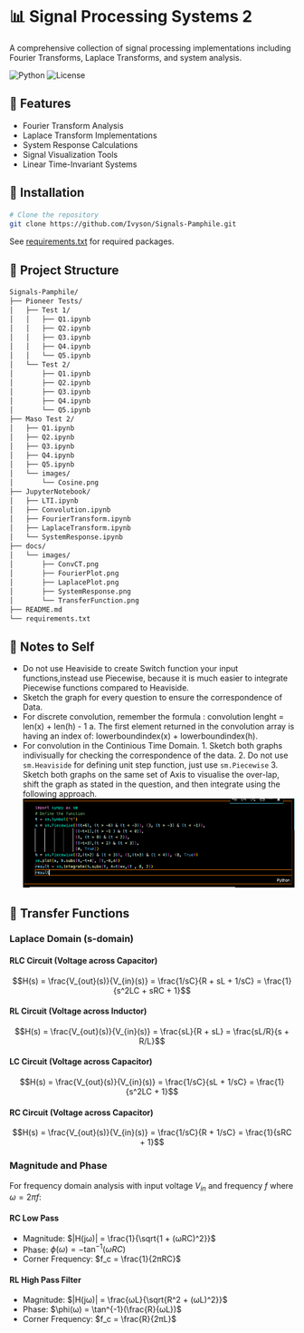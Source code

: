 # 📊 Signal Processing Systems 2

A comprehensive collection of signal processing implementations including Fourier Transforms, Laplace Transforms, and system analysis.

![Python](https://img.shields.io/badge/python-3.9-blue.svg)
![License](https://img.shields.io/badge/license-MIT-green.svg)

## 🎯 Features

- Fourier Transform Analysis
- Laplace Transform Implementations
- System Response Calculations
- Signal Visualization Tools
- Linear Time-Invariant Systems

## 🔧 Installation

```bash
# Clone the repository
git clone https://github.com/Ivyson/Signals-Pamphile.git
```

See [requirements.txt](requirements.txt) for required packages.

## 📂 Project Structure

```plaintext
Signals-Pamphile/
├── Pioneer Tests/
│   ├── Test 1/
│   │   ├── Q1.ipynb
│   │   ├── Q2.ipynb
│   │   ├── Q3.ipynb
│   │   ├── Q4.ipynb
│   │   └── Q5.ipynb
│   └── Test 2/
│       ├── Q1.ipynb
│       ├── Q2.ipynb
│       ├── Q3.ipynb
│       ├── Q4.ipynb
│       └── Q5.ipynb
├── Maso Test 2/
│   ├── Q1.ipynb
│   ├── Q2.ipynb
│   ├── Q3.ipynb
│   ├── Q4.ipynb
│   ├── Q5.ipynb
│   └── images/
│       └── Cosine.png
├── JupyterNotebook/
│   ├── LTI.ipynb
│   ├── Convolution.ipynb
│   ├── FourierTransform.ipynb
│   ├── LaplaceTransform.ipynb
│   └── SystemResponse.ipynb
├── docs/
│   └── images/
│       ├── ConvCT.png
│       ├── FourierPlot.png
│       ├── LaplacePlot.png
│       ├── SystemResponse.png
│       └── TransferFunction.png
├── README.md
└── requirements.txt
```

## 🚀 Notes to Self

- Do not use Heaviside to create Switch function your input functions,instead use Piecewise, because it is much easier to integrate Piecewise functions compared to Heaviside.
- Sketch the graph for every question to ensure the correspondence of Data.
- For discrete convolution, remember the formula : convolution lenght = len(x) + len(h) - 1
      a. The first element returned in the convolution array is having an index of: lowerboundindex(x) + lowerboundindex(h).
- For convolution in the Continious Time Domain.
      1. Sketch both graphs indivisually for checking the correspondence of the data.
      2. Do not use `sm.Heaviside` for defining unit step function, just use `sm.Piecewise`
      3. Sketch both graphs on the same set of Axis to visualise the over-lap, shift the graph as stated in the question, and then integrate using the following approach.
![Approach of How to go about convoluting in CT Domain](ConvCT.png)

## 📐 Transfer Functions

### Laplace Domain (s-domain)

#### RLC Circuit (Voltage across Capacitor)

```math
H(s) = \frac{V_{out}(s)}{V_{in}(s)} = \frac{1/sC}{R + sL + 1/sC} = \frac{1}{s^2LC + sRC + 1}
```

#### RL Circuit (Voltage across Inductor)

```math
H(s) = \frac{V_{out}(s)}{V_{in}(s)} = \frac{sL}{R + sL} = \frac{sL/R}{s + R/L}
```

#### LC Circuit (Voltage across Capacitor)

```math
H(s) = \frac{V_{out}(s)}{V_{in}(s)} = \frac{1/sC}{sL + 1/sC} = \frac{1}{s^2LC + 1}
```

#### RC Circuit (Voltage across Capacitor)

```math
H(s) = \frac{V_{out}(s)}{V_{in}(s)} = \frac{1/sC}{R + 1/sC} = \frac{1}{sRC + 1}
```

### Magnitude and Phase

For frequency domain analysis with input voltage $V_{in}$ and frequency $f$ where $ω = 2πf$:

#### RC Low Pass

- Magnitude: $|H(jω)| = \frac{1}{\sqrt{1 + (ωRC)^2}}$
- Phase: $\phi(ω) = -\tan^{-1}(ωRC)$
- Corner Frequency: $f_c = \frac{1}{2πRC}$

#### RL High Pass Filter

- Magnitude: $|H(jω)| = \frac{ωL}{\sqrt{R^2 + (ωL)^2}}$
- Phase: $\phi(ω) = \tan^{-1}(\frac{R}{ωL})$
- Corner Frequency: $f_c = \frac{R}{2πL}$

